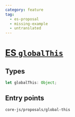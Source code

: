 ```yaml
---
category: feature
tag:
  - es-proposal
  - missing-example
  - untranslated
---
```


# [ES `globalThis`](https://github.com/tc39/proposal-global)

## Types

```ts
let globalThis: Object;
```

## Entry points

```
core-js/proposals/global-this
```
